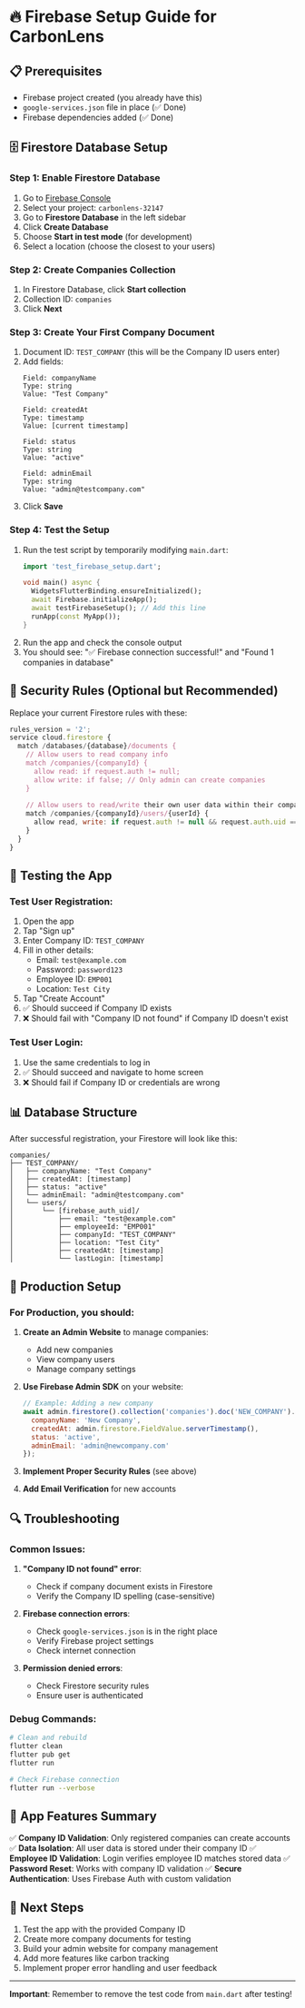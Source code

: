 # 🔥 Firebase Setup Guide for CarbonLens

## 📋 Prerequisites
- Firebase project created (you already have this)
- `google-services.json` file in place (✅ Done)
- Firebase dependencies added (✅ Done)

## 🗄️ Firestore Database Setup

### Step 1: Enable Firestore Database
1. Go to [Firebase Console](https://console.firebase.google.com/)
2. Select your project: `carbonlens-32147`
3. Go to **Firestore Database** in the left sidebar
4. Click **Create Database**
5. Choose **Start in test mode** (for development)
6. Select a location (choose the closest to your users)

### Step 2: Create Companies Collection
1. In Firestore Database, click **Start collection**
2. Collection ID: `companies`
3. Click **Next**

### Step 3: Create Your First Company Document
1. Document ID: `TEST_COMPANY` (this will be the Company ID users enter)
2. Add fields:
   ```
   Field: companyName
   Type: string
   Value: "Test Company"
   
   Field: createdAt
   Type: timestamp
   Value: [current timestamp]
   
   Field: status
   Type: string
   Value: "active"
   
   Field: adminEmail
   Type: string
   Value: "admin@testcompany.com"
   ```
3. Click **Save**

### Step 4: Test the Setup
1. Run the test script by temporarily modifying `main.dart`:
   ```dart
   import 'test_firebase_setup.dart';
   
   void main() async {
     WidgetsFlutterBinding.ensureInitialized();
     await Firebase.initializeApp();
     await testFirebaseSetup(); // Add this line
     runApp(const MyApp());
   }
   ```
2. Run the app and check the console output
3. You should see: "✅ Firebase connection successful!" and "Found 1 companies in database"

## 🔐 Security Rules (Optional but Recommended)

Replace your current Firestore rules with these:

```javascript
rules_version = '2';
service cloud.firestore {
  match /databases/{database}/documents {
    // Allow users to read company info
    match /companies/{companyId} {
      allow read: if request.auth != null;
      allow write: if false; // Only admin can create companies
    }
    
    // Allow users to read/write their own user data within their company
    match /companies/{companyId}/users/{userId} {
      allow read, write: if request.auth != null && request.auth.uid == userId;
    }
  }
}
```

## 🧪 Testing the App

### Test User Registration:
1. Open the app
2. Tap "Sign up"
3. Enter Company ID: `TEST_COMPANY`
4. Fill in other details:
   - Email: `test@example.com`
   - Password: `password123`
   - Employee ID: `EMP001`
   - Location: `Test City`
5. Tap "Create Account"
6. ✅ Should succeed if Company ID exists
7. ❌ Should fail with "Company ID not found" if Company ID doesn't exist

### Test User Login:
1. Use the same credentials to log in
2. ✅ Should succeed and navigate to home screen
3. ❌ Should fail if Company ID or credentials are wrong

## 📊 Database Structure

After successful registration, your Firestore will look like this:

```
companies/
├── TEST_COMPANY/
│   ├── companyName: "Test Company"
│   ├── createdAt: [timestamp]
│   ├── status: "active"
│   └── adminEmail: "admin@testcompany.com"
│   └── users/
│       └── [firebase_auth_uid]/
│           ├── email: "test@example.com"
│           ├── employeeId: "EMP001"
│           ├── companyId: "TEST_COMPANY"
│           ├── location: "Test City"
│           ├── createdAt: [timestamp]
│           └── lastLogin: [timestamp]
```

## 🚀 Production Setup

### For Production, you should:

1. **Create an Admin Website** to manage companies:
   - Add new companies
   - View company users
   - Manage company settings

2. **Use Firebase Admin SDK** on your website:
   ```javascript
   // Example: Adding a new company
   await admin.firestore().collection('companies').doc('NEW_COMPANY').set({
     companyName: 'New Company',
     createdAt: admin.firestore.FieldValue.serverTimestamp(),
     status: 'active',
     adminEmail: 'admin@newcompany.com'
   });
   ```

3. **Implement Proper Security Rules** (see above)

4. **Add Email Verification** for new accounts

## 🔍 Troubleshooting

### Common Issues:

1. **"Company ID not found" error**:
   - Check if company document exists in Firestore
   - Verify the Company ID spelling (case-sensitive)

2. **Firebase connection errors**:
   - Check `google-services.json` is in the right place
   - Verify Firebase project settings
   - Check internet connection

3. **Permission denied errors**:
   - Check Firestore security rules
   - Ensure user is authenticated

### Debug Commands:
```bash
# Clean and rebuild
flutter clean
flutter pub get
flutter run

# Check Firebase connection
flutter run --verbose
```

## 📱 App Features Summary

✅ **Company ID Validation**: Only registered companies can create accounts
✅ **Data Isolation**: All user data is stored under their company ID
✅ **Employee ID Validation**: Login verifies employee ID matches stored data
✅ **Password Reset**: Works with company ID validation
✅ **Secure Authentication**: Uses Firebase Auth with custom validation

## 🎯 Next Steps

1. Test the app with the provided Company ID
2. Create more company documents for testing
3. Build your admin website for company management
4. Add more features like carbon tracking
5. Implement proper error handling and user feedback

---

**Important**: Remember to remove the test code from `main.dart` after testing! 